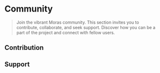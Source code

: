 # Community

> Join the vibrant Moras community. This section invites you to contribute, collaborate, and seek support. Discover how 
> you can be a part of the project and connect with fellow users.

## Contribution


## Support
